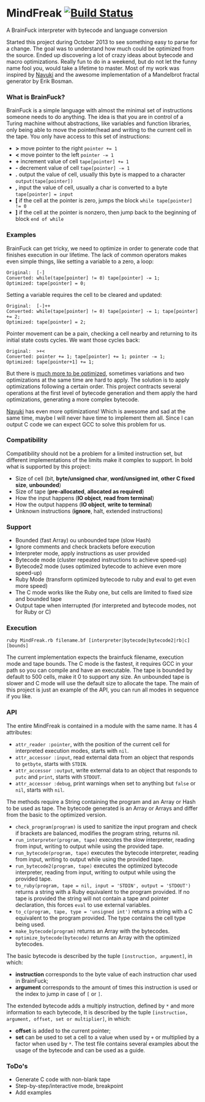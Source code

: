 # MindFreak [![Build Status](https://travis-ci.org/Maumagnaguagno/MindFreak.svg)](https://travis-ci.org/Maumagnaguagno/MindFreak)
A BrainFuck interpreter with bytecode and language conversion

Started this project during October 2013 to see something easy to parse for a change.
The goal was to understand how much could be optimized from the source.
Ended up discovering a lot of crazy ideas about bytecode and macro optimizations.
Really fun to do in a weekend, but do not let the funny name fool you, would take a lifetime to master.
Most of my work was inspired by [Nayuki](http://www.nayuki.io/page/optimizing-brainfuck-compiler) and the awesome implementation of a Mandelbrot fractal generator by Erik Bosman.

### What is BrainFuck?
BrainFuck is a simple language with almost the minimal set of instructions someone needs to do anything.
The idea is that you are in control of a Turing machine without abstractions, like variables and function libraries, only being able to move the pointer/head and writing to the current cell in the tape.
You only have access to this set of instructions:
- **>** move pointer to the right ```pointer += 1```
- **<** move pointer to the left ```pointer -= 1```
- **+** increment value of cell ```tape[pointer] += 1```
- **-** decrement value of cell ```tape[pointer] -= 1```
- **.** output the value of cell, usually this byte is mapped to a character ```output(tape[pointer])```
- **,** input the value of cell, usually a char is converted to a byte ```tape[pointer] = input```
- **[** if the cell at the pointer is zero, jumps the block ```while tape[pointer] != 0```
- **]** if the cell at the pointer is nonzero, then jump back to the beginning of block ```end of while```

### Examples
BrainFuck can get tricky, we need to optimize in order to generate code that finishes execution in our lifetime.
The lack of common operators makes even simple things, like setting a variable to a zero, a loop:  
```
Original:  [-]
Converted: while(tape[pointer] != 0) tape[pointer] -= 1;
Optimized: tape[pointer] = 0;
```

Setting a variable requires the cell to be cleared and updated:
```
Original:  [-]++
Converted: while(tape[pointer] != 0) tape[pointer] -= 1; tape[pointer] += 2;
Optimized: tape[pointer] = 2;
```

Pointer movement can be a pain, checking a cell nearby and returning to its initial state costs cycles. We want those cycles back:
```
Original:  >+<
Converted: pointer += 1; tape[pointer] += 1; pointer -= 1;
Optimized: tape[pointer+1] += 1;
```

But there is [much more to be optimized](http://calmerthanyouare.org/2015/01/07/optimizing-brainfuck.html), sometimes variations and two optimizations at the same time are hard to apply.
The solution is to apply optimizations following a certain order.
This project contracts several operations at the first level of bytecode generation and them apply the hard optimizations, generating a more complex bytecode.

[Nayuki](http://www.nayuki.io/page/optimizing-brainfuck-compiler) has even more optimizations!
Which is awesome and sad at the same time, maybe I will never have time to implement them all.
Since I can output C code we can expect GCC to solve this problem for us.

### Compatibility
Compatibility should not be a problem for a limited instruction set, but different implementations of the limits make it complex to support.
In bold what is supported by this project:
- Size of cell (bit, **byte/unsigned char**, **word/unsigned int**, **other C fixed size**, **unbounded**)
- Size of tape (**pre-allocated**, **allocated as required**)
- How the input happens (**IO object**, **read from terminal**)
- How the output happens (**IO object**, **write to terminal**)
- Unknown instructions (**ignore**, halt, extended instructions)

### Support
- Bounded (fast Array) ou unbounded tape (slow Hash)
- Ignore comments and check brackets before execution
- Interpreter mode, apply instructions as user provided
- Bytecode mode (cluster repeated instructions to achieve speed-up)
- Bytecode2 mode (uses optimized bytecode to achieve even more speed-up)
- Ruby Mode (transform optimized bytecode to ruby and eval to get even more speed)
- The C mode works like the Ruby one, but cells are limited to fixed size and bounded tape
- Output tape when interrupted (for interpreted and bytecode modes, not for Ruby or C)

### Execution
```
ruby MindFreak.rb filename.bf [interpreter|bytecode|bytecode2|rb|c] [bounds]
```

The current implementation expects the brainfuck filename, execution mode and tape bounds.
The C mode is the fastest, it requires GCC in your path so you can compile and have an executable.
The tape is bounded by default to 500 cells, make it 0 to support any size.
An unbounded tape is slower and C mode will use the default size to allocate the tape.
The main of this project is just an example of the API, you can run all modes in sequence if you like.

### API
The entire MindFreak is contained in a module with the same name.
It has 4 attributes:
- ```attr_reader :pointer```, with the position of the current cell for interpreted execution modes, starts with ```nil```.
- ```attr_accessor :input```, read external data from an object that responds to ```getbyte```, starts with ```STDIN```.
- ```attr_accessor :output```, write external data to an object that responds to ```putc``` and ```print```, starts with ```STDOUT```.
- ```attr_accessor :debug```,  print warnings when set to anything but ```false``` or ```nil```, starts with ```nil```.

The methods require a String containing the program and an Array or Hash to be used as tape.
The bytecode generated is an Array or Arrays and differ from the basic to the optimized version.
- ```check_program(program)``` is used to sanitize the input program and check if brackets are balanced, modifies the program string, returns nil.
- ```run_interpreter(program, tape)``` executes the slow interpreter, reading from input, writing to output while using the provided tape.
- ```run_bytecode(program, tape)``` executes the bytecode interpreter, reading from input, writing to output while using the provided tape.
- ```run_bytecode2(program, tape)``` executes the optimized bytecode interpreter, reading from input, writing to output while using the provided tape.
- ```to_ruby(program, tape = nil, input = 'STDIN', output = 'STDOUT')``` returns a string with a Ruby equivalent to the program provided. If no tape is provided the string will not contain a tape and pointer declaration, this forces ```eval``` to use external variables.
- ```to_c(program, tape, type = 'unsigned int')``` returns a string with a C equivalent to the program provided. The type contains the cell type being used.
- ```make_bytecode(program)``` returns an Array with the bytecodes.
- ```optimize_bytecode(bytecode)``` returns an Array with the optimized bytecodes.

The basic bytecode is described by the tuple ```[instruction, argument]```, in which:
- **instruction** corresponds to the byte value of each instruction char used in BrainFuck;
- **argument** corresponds to the amount of times this instruction is used or the index to jump in case of ```[``` or ```]```.

The extended bytecode adds a multiply instruction, defined by ```*``` and more information to each bytecode,
It is described by the tuple ```[instruction, argument, offset, set or multiplier]```, in which:
- **offset** is added to the current pointer;
- **set** can be used to set a cell to a value when used by ```+``` or multiplied by a factor when used by ```*```.
The test file contains several examples about the usage of the bytecode and can be used as a guide.

### ToDo's
- Generate C code with non-blank tape
- Step-by-step/interactive mode, breakpoint
- Add examples
